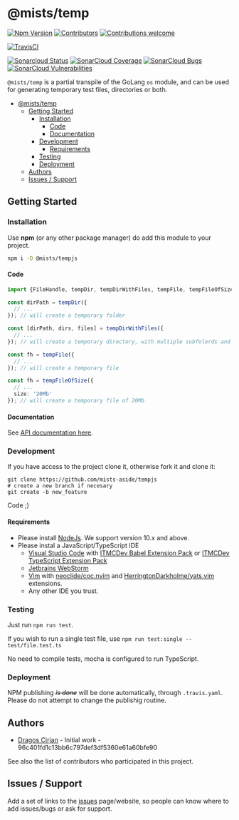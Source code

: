 # @mists/temp

<!-- Set of shield/badges explaining where to find more information about the project (i.e. Where to look for unit test reports, where to see code coverage and code scans, etc.). You can find a lot of them on https://shields.io/) -->

[![Npm Version](https://img.shields.io/npm/v/frameworks.svg)](https://www.npmjs.com/package/frameworks)
[![Contributors](https://img.shields.io/github/contributors/mists-aside/tempjs)](https://img.shields.io/github/contributors/mists-aside/tempjs)
[![Contributions welcome](https://img.shields.io/badge/contributions-welcome-brightgreen.svg?style=flat)](https://github.com/mists-aside/tempjs/issues)

[![TravisCI](https://travis-ci.org/mists-aside/tempjs.svg?branch=master)](https://travis-ci.org/mists-aside/tempjs)
<!-- [![CircleCI](https://circleci.com/gh/mists-aside/tempjs.svg?style=shield)](https://circleci.com/gh/mists-aside/tempjs) -->

[![Sonarcloud Status](https://sonarcloud.io/api/project_badges/measure?project=mists-aside_tempjs&metric=alert_status)](https://sonarcloud.io/dashboard?id=mists-aside_tempjs) 
[![SonarCloud Coverage](https://sonarcloud.io/api/project_badges/measure?project=mists-aside_tempjs&metric=coverage)](https://sonarcloud.io/component_measures/metric/coverage/list?id=mists-aside_tempjs)
[![SonarCloud Bugs](https://sonarcloud.io/api/project_badges/measure?project=mists-aside_tempjs&metric=bugs)](https://sonarcloud.io/component_measures/metric/reliability_rating/list?id=mists-aside_tempjs)
[![SonarCloud Vulnerabilities](https://sonarcloud.io/api/project_badges/measure?project=mists-aside_tempjs&metric=vulnerabilities)](https://sonarcloud.io/component_measures/metric/security_rating/list?id=mists-aside_tempjs)

<!--
[![Donate to this project using Patreon](https://img.shields.io/badge/patreon-donate-yellow.svg)](https://patreon.com/dragoscirjan)
[![Donate to this project using Paypal](https://img.shields.io/badge/paypal-donate-yellow.svg)](https://www.paypal.com/cgi-bin/webscr?cmd=_s-xclick&hosted_button_id=UMMN8JPLVAUR4&source=url)
[![Donate to this project using Flattr](https://img.shields.io/badge/flattr-donate-yellow.svg)](https://flattr.com/profile/balupton)
[![Donate to this project using Liberapay](https://img.shields.io/badge/liberapay-donate-yellow.svg)](https://liberapay.com/dragoscirjan)
[![Donate to this project using Thanks App](https://img.shields.io/badge/thanksapp-donate-yellow.svg)](https://givethanks.app/donate/npm/badges)
[![Donate to this project using Boost Lab](https://img.shields.io/badge/boostlab-donate-yellow.svg)](https://boost-lab.app/dragoscirjan/badges)
[![Donate to this project using Buy Me A Coffee](https://img.shields.io/badge/buy%20me%20a%20coffee-donate-yellow.svg)](https://buymeacoffee.com/balupton)
[![Donate to this project using Open Collective](https://img.shields.io/badge/open%20collective-donate-yellow.svg)](https://opencollective.com/dragoscirjan)
[![Donate to this project using Cryptocurrency](https://img.shields.io/badge/crypto-donate-yellow.svg)](https://dragoscirjan.me/crypto)
[![Donate to this project using Paypal](https://img.shields.io/badge/paypal-donate-yellow.svg)](https://dragoscirjan.me/paypal)
[![Buy an item on our wishlist for us](https://img.shields.io/badge/wishlist-donate-yellow.svg)](https://dragoscirjan.me/wishlist)
-->

`@mists/temp` is a partial transpile of the GoLang `os` module, and can be used for generating temporary test files, directories or both.

<!-- TOC -->

- [@mists/temp](#miststemp)
  - [Getting Started](#getting-started)
    - [Installation](#installation)
      - [Code](#code)
      - [Documentation](#documentation)
    - [Development](#development)
      - [Requirements](#requirements)
    - [Testing](#testing)
    - [Deployment](#deployment)
  - [Authors](#authors)
  - [Issues / Support](#issues--support)

<!-- /TOC -->

## Getting Started

### Installation

Use **npm** (or any other package manager) do add this module to your project.

```bash
npm i -D @mists/tempjs
```

#### Code

```typescript
import {FileHandle, tempDir, tempDirWithFiles, tempFile, tempFileOfSize} from '@mists/tempjs';

const dirPath = tempDir({
  // ...
}); // will create a temporary folder

const [dirPath, dirs, files] = tempDirWithFiles({
  // ...
}); // will create a temporary directory, with multiple subfolerds and files

const fh = tempFile({
  // ...
}); // will create a temporary file

const fh = tempFileOfSize({
  // ...
  size: '20Mb'
}); // will create a temporary file of 20Mb

```

#### Documentation

See [API documentation here](https://mists-aside.github.io/tempjs).

### Development

If you have access to the project clone it, otherwise fork it and clone it:

```
git clone https://github.com/mists-aside/tempjs
# create a new branch if necesary
git create -b new_feature
```

Code ;)

#### Requirements

- Please install [NodeJs](https://nodejs.org/en/). We support version 10.x and above.
- Please instal a JavaScript/TypeScript IDE
  - [Visual Studio Code](https://code.visualstudio.com/) with [ITMCDev Babel Extension Pack](https://marketplace.visualstudio.com/items?itemName=itmcdev.node-babel-extension-pack) or [ITMCDev TypeScript Extension Pack](https://marketplace.visualstudio.com/items?itemName=itmcdev.node-typescript-extension-pack)
  - [Jetbrains WebStorm](https://www.jetbrains.com/webstorm/)
  - [Vim](https://www.vim.org/) with [neoclide/coc.nvim](https://github.com/neoclide/coc.nvim) and [HerringtonDarkholme/yats.vim](https://github.com/HerringtonDarkholme/yats.vim) extensions.
  - Any other IDE you trust.

### Testing

Just run `npm run test`. 

If you wish to run a single test file, use `npm run test:single -- test/file.test.ts`

No need to compile tests, mocha is configured to run TypeScript.

### Deployment

NPM publishing *~~is done~~* will be done automatically, through `.travis.yaml`. Please do not attempt to change the publishig routine.

## Authors

- [Dragos Cirjan](mailto:dragos.cirjan@gmail.com) - Initial work - 96c401fd1c13bb6c797def3df5360e61a60bfe90

See also the list of contributors who participated in this project.

## Issues / Support

Add a set of links to the [issues](/mists-aside/tempjs/issues) page/website, so people can know where to add issues/bugs or ask for support.
